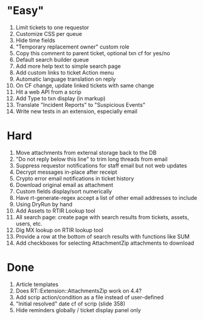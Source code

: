 # "Easy"
1. Limit tickets to one requestor
1. Customize CSS per queue
1. Hide time fields
1. "Temporary replacement owner" custom role
1. Copy this comment to parent ticket, optional txn cf for yes/no
1. Default search builder queue
1. Add more help text to simple search page
1. Add custom links to ticket Action menu
1. Automatic language translation on reply
1. On CF change, update linked tickets with same change
1. Hit a web API from a scrip
1. Add Type to txn display (in markup)
1. Translate "Incident Reports" to "Suspicious Events"
1. Write new tests in an extension, especially email

# Hard

1. Move attachments from external storage back to the DB
1. "Do not reply below this line" to trim long threads from email
1. Suppress requestor notifications for staff email but not web updates
1. Decrypt messages in-place after receipt
1. Crypto error email notifications in ticket history
1. Download original email as attachment
1. Custom fields display/sort numerically
1. Have rt-generate-regex accept a list of other email addresses to include
1. Using DryRun by hand
1. Add Assets to RTIR Lookup tool
1. All search page: create page with search results from tickets, assets, users, etc.
1. Dig MX lookup on RTIR lookup tool
1. Provide a row at the bottom of search results with functions like SUM
1. Add checkboxes for selecting AttachmentZip attachments to download

# Done
1. Article templates
1. Does RT::Extension::AttachmentsZip work on 4.4?
1. Add scrip action/condition as a file instead of user-defined
1. "Initial resolved" date cf of scrip  (slide 358)
1. Hide reminders globally / ticket display panel only


